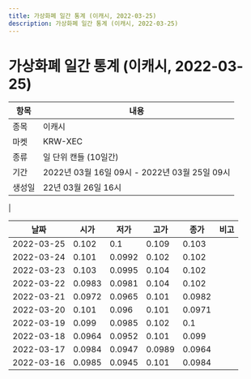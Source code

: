 ```yaml
---
title: 가상화폐 일간 통계 (이캐시, 2022-03-25)
description: 가상화폐 일간 통계 (이캐시, 2022-03-25)
---
```


가상화폐 일간 통계 (이캐시, 2022-03-25)
===

|항목|내용|
|--|--|
|종목|이캐시|
|마켓|KRW-XEC|
|종류|일 단위 캔들 (10일간)|
|기간|2022년 03월 16일 09시 - 2022년 03월 25일 09시|
|생성일|22년 03월 26일 16시|
|

|날짜|시가|저가|고가|종가|비고|
|--|--|--|--|--|--|
|2022-03-25|0.102|0.1|0.109|0.103|    |
|2022-03-24|0.101|0.0992|0.102|0.102|    |
|2022-03-23|0.103|0.0995|0.104|0.102|    |
|2022-03-22|0.0983|0.0981|0.104|0.102|    |
|2022-03-21|0.0972|0.0965|0.101|0.0982|    |
|2022-03-20|0.101|0.096|0.101|0.0971|    |
|2022-03-19|0.099|0.0985|0.102|0.1|    |
|2022-03-18|0.0964|0.0952|0.101|0.099|    |
|2022-03-17|0.0984|0.0947|0.0989|0.0964|    |
|2022-03-16|0.0985|0.0945|0.101|0.0984|    |
